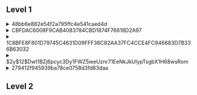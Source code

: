 ## Level 1 

<details>
<summary> 48bb6e862e54f2a795ffc4e541caed4d </summary>
  <p></p>
  
  Using hashes.com, we can identify this hash as an MD5 hash.
  
  ![image](https://user-images.githubusercontent.com/66912443/186166155-2bf7be2f-0ace-46a8-a94a-6425344bbe84.png)

  Now we know the type of hash, we can put it in hashcat using rockyou.txt as the dictionary to crack the hash.
  
  ``` hashcat -m 0 -a 0 48bb6e862e54f2a795ffc4e541caed4d /usr/share/wordlists/rockyou.txt ```
  
  ![image](https://user-images.githubusercontent.com/66912443/186166005-5c9ad0a4-d8ae-4c0e-af74-2185102948a7.png)

  
  <p></p>
  Alternatively, https://crackstation.net/ immediately cracks this hash
  
</details>

<details>
<summary> CBFDAC6008F9CAB4083784CBD1874F76618D2A97 </summary>
  <p></p>
  
  Using hash-identifier, we can ascertain that the hash is "SHA1" which, when using the hashcat hash types table we can see that this requires "-m 100" instead of "-m 0" like above.
  
  ![image](https://user-images.githubusercontent.com/66912443/186172578-a7a8f548-1587-41fe-854e-3567e1db0862.png)

  Now we know the type of hash, we can put it in hashcat using rockyou.txt as the dictionary to crack the hash.
  
  ``` hashcat -m 100 -a 0 CBFDAC6008F9CAB4083784CBD1874F76618D2A97 /usr/share/wordlists/rockyou.txt ```
  
  ![image](https://user-images.githubusercontent.com/66912443/186172982-a38b23bd-5e39-4893-b29c-a6c28f6f6fb7.png)

  
  Alternatively, using hashes.com immediately identifies and tells us the hash.
  
  ![image](https://user-images.githubusercontent.com/66912443/186169319-cece8fbc-4700-4c9c-af7b-07369a362e20.png)
  
</details>

<details>
<summary> 1C8BFE8F801D79745C4631D09FFF36C82AA37FC4CCE4FC946683D7B336B63032 </summary>
  <p></p>
  
  Using hash-id we can work out that this hash is encrypted using SHA-256
  
  ![image](https://user-images.githubusercontent.com/66912443/186173198-7973eeaa-0703-4a32-8cb6-687ea1d07350.png)
  
  Using the hashcat table again we can see that the code for SHA-256 is 1400
  
  ![image](https://user-images.githubusercontent.com/66912443/186174013-bf91bf8e-2b34-402b-ae98-89135b748d48.png)

  Now we know the type of hash and the code, we can put it in hashcat using rockyou.txt as the dictionary to crack the hash.
  
  ``` hashcat -m 1400 -a 0 1C8BFE8F801D79745C4631D09FFF36C82AA37FC4CCE4FC946683D7B336B63032 /usr/share/wordlists/rockyou.txt ```
  
![image](https://user-images.githubusercontent.com/66912443/186173873-aabcb898-738d-461d-9d3c-57cabde353d2.png)

  
</details>

<details>
<summary> $2y$12$Dwt1BZj6pcyc3Dy1FWZ5ieeUznr71EeNkJkUlypTsgbX1H68wsRom </summary>
  <p></p>
  Using hash-id, we can see that this hash is encrypted using 'Blowfish':
  <p></p>
  
  ![image](https://user-images.githubusercontent.com/66912443/186167016-037ff407-050d-47e9-8bfa-30723d8b745d.png)
  
  Now we know this, we can use hashcat's hash type table to workout the flag code:
  
  ![image](https://user-images.githubusercontent.com/66912443/186172325-5d3ea250-1455-47d0-99da-c9c1cccea863.png)
  
  Using the command below the hash will start and eventually be cracked, this is completely dependent on the speed of your machine: (this one may take forever)
  
 ``` hashcat -m 3200 -a 0 $2y$12$Dwt1BZj6pcyc3Dy1FWZ5ieeUznr71EeNkJkUlypTsgbX1H68wsRom /usr/share/wordlists/rockyou.txt ```
  
  Answer = bleh
  
</details>

<details>
<summary> 279412f945939ba78ce0758d3fd83daa </summary>
  <p></p>
 
Using hash-identifier we can work out this hash is MD4, referencing the hashcat table once again we know to use "-m 900" for use in hashcat.
  
![image](https://user-images.githubusercontent.com/66912443/186174489-291599a1-7dc3-4073-973a-bbd9b0e818bb.png)

``` hashcat -m 900 -a 0 279412f945939ba78ce0758d3fd83daa /usr/share/wordlists/rockyou.txt ```
  
Just like all times before, we know the type of hash and the code so we can put it in hashcat using rockyou.txt as the dictionary to crack the hash.
  

  
Alternitively, Hashes.com immediately tells us this again.

![image](https://user-images.githubusercontent.com/66912443/186169603-5361aec2-9321-4e7b-bf11-f00ff90699c7.png)

  </details>

## Level 2

